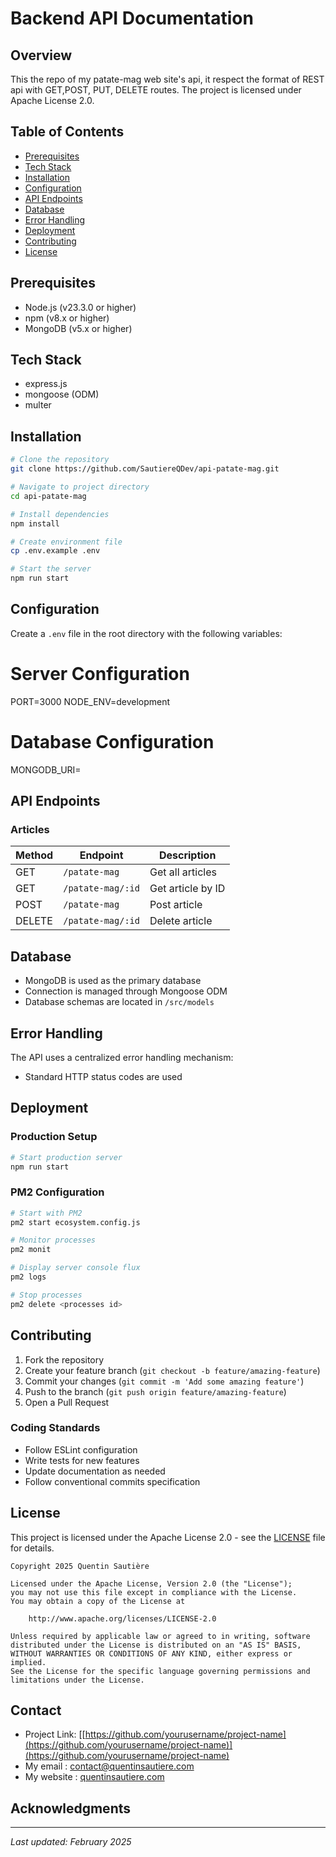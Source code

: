 # Backend API Documentation

## Overview
This the repo of my patate-mag web site's api, it respect the format of REST api with GET,POST, PUT, DELETE routes. The project is licensed under Apache License 2.0.

## Table of Contents
- [Prerequisites](#prerequisites)
- [Tech Stack](#tech-stack)
- [Installation](#installation)
- [Configuration](#configuration)
- [API Endpoints](#api-endpoints)
- [Database](#database)
- [Error Handling](#error-handling)
- [Deployment](#deployment)
- [Contributing](#contributing)
- [License](#license)

## Prerequisites
- Node.js (v23.3.0 or higher)
- npm (v8.x or higher)
- MongoDB (v5.x or higher)

## Tech Stack
- express.js
- mongoose (ODM)
- multer

## Installation
```bash
# Clone the repository
git clone https://github.com/SautiereQDev/api-patate-mag.git

# Navigate to project directory
cd api-patate-mag

# Install dependencies
npm install

# Create environment file
cp .env.example .env

# Start the server
npm run start
```

## Configuration
Create a `.env` file in the root directory with the following variables:

# Server Configuration
PORT=3000
NODE_ENV=development

# Database Configuration
MONGODB_URI=<your link>

## API Endpoints

### Articles
| Method | Endpoint | Description |
|--------|----------|-------------|
| GET | `/patate-mag` | Get all articles |
| GET | `/patate-mag/:id` | Get article by ID |
| POST | `/patate-mag` | Post article |
| DELETE | `/patate-mag/:id` | Delete article |

## Database
- MongoDB is used as the primary database
- Connection is managed through Mongoose ODM
- Database schemas are located in `/src/models`

## Error Handling
The API uses a centralized error handling mechanism:

- Standard HTTP status codes are used

## Deployment
### Production Setup
```bash
# Start production server
npm run start
```

### PM2 Configuration
```bash
# Start with PM2
pm2 start ecosystem.config.js

# Monitor processes
pm2 monit

# Display server console flux
pm2 logs

# Stop processes
pm2 delete <processes id>
```

## Contributing
1. Fork the repository
2. Create your feature branch (`git checkout -b feature/amazing-feature`)
3. Commit your changes (`git commit -m 'Add some amazing feature'`)
4. Push to the branch (`git push origin feature/amazing-feature`)
5. Open a Pull Request

### Coding Standards
- Follow ESLint configuration
- Write tests for new features
- Update documentation as needed
- Follow conventional commits specification

## License
This project is licensed under the Apache License 2.0 - see the [LICENSE](LICENSE) file for details.

```
Copyright 2025 Quentin Sautière

Licensed under the Apache License, Version 2.0 (the "License");
you may not use this file except in compliance with the License.
You may obtain a copy of the License at

    http://www.apache.org/licenses/LICENSE-2.0

Unless required by applicable law or agreed to in writing, software
distributed under the License is distributed on an "AS IS" BASIS,
WITHOUT WARRANTIES OR CONDITIONS OF ANY KIND, either express or implied.
See the License for the specific language governing permissions and
limitations under the License.
```

## Contact
- Project Link: [[https://github.com/yourusername/project-name](https://github.com/yourusername/project-name)](https://github.com/yourusername/project-name)
- My email : contact@quentinsautiere.com
- My website : [quentinsautiere.com](https://quentinsautiere.com/)
## Acknowledgments
---
*Last updated: February 2025*
